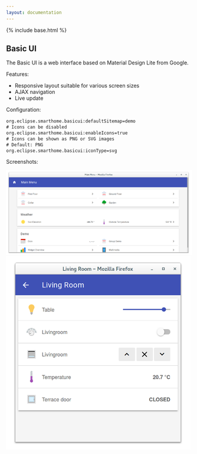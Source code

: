 ```yaml
---
layout: documentation
---
```


{% include base.html %}

## Basic UI

The Basic UI is a web interface based on Material Design Lite from Google.

Features:

* Responsive layout suitable for various screen sizes
* AJAX navigation
* Live update

Configuration:

```
org.eclipse.smarthome.basicui:defaultSitemap=demo
# Icons can be disabled
org.eclipse.smarthome.basicui:enableIcons=true
# Icons can be shown as PNG or SVG images
# Default: PNG
org.eclipse.smarthome.basicui:iconType=svg
```

Screenshots:

[![Screenshot 1](doc/screenshot-1.png)](doc/screenshot-1-full.png)
[![Screenshot 2](doc/screenshot-2.png)](doc/screenshot-2-full.png)

